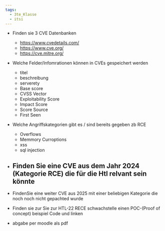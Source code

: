 ```yaml
---
tags:
  - 3te_Klasse
  - itsi
---
```

- Finden sie 3 CVE Datenbanken
	- https://www.cvedetails.com/
	- https://www.cve.org/
	- https://cve.mitre.org/
- Welche Felder/Infomrationen können in CVEs gespeichert werden
	- titel
	- beschreibung
	- serverety
	- Base score
	- CVSS Vector
	- Exploitability Score
	- Impact Score
	- Score Source
	- First Seen
- Welche Angriffskategorien gibt es / sind bereits gegeben zb RCE
	- Overflows
	- Memmory Curroptions
	- xss
	- sql injection
- Finden Sie eine CVE aus dem Jahr 2024 (Kategorie RCE) die für die Htl relvant sein könnte
	- 
- FindenSie eine weiter CVE aus 2025 mit einer beliebigen Kategorie die noch noch nicht gepachted wurde
- Finden sie zur Sie zur HTL-22 RECE schwachstelle einen POC-(Proof of concept) beispiel Code und linken

- abgabe per moodle als pdf
